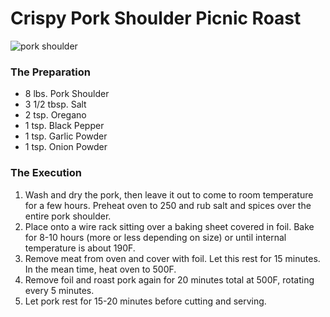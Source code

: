 # Crispy Pork Shoulder Picnic Roast
![pork shoulder](https://cdn.ruled.me/wp-content/uploads/2014/09/porkshoulder.jpg)

### The Preparation

- 8 lbs. Pork Shoulder
- 3 1/2 tbsp. Salt
- 2 tsp. Oregano
- 1 tsp. Black Pepper
- 1 tsp. Garlic Powder
- 1 tsp. Onion Powder


### The Execution

1. Wash and dry the pork, then leave it out to come to room temperature for a few hours. Preheat oven to 250 and rub salt and spices over the entire pork shoulder.
2. Place onto a wire rack sitting over a baking sheet covered in foil. Bake for 8-10 hours (more or less depending on size) or until internal temperature is about 190F.
3. Remove meat from oven and cover with foil. Let this rest for 15 minutes. In the mean time, heat oven to 500F.
4. Remove foil and roast pork again for 20 minutes total at 500F, rotating every 5 minutes.
5. Let pork rest for 15-20 minutes before cutting and serving.
